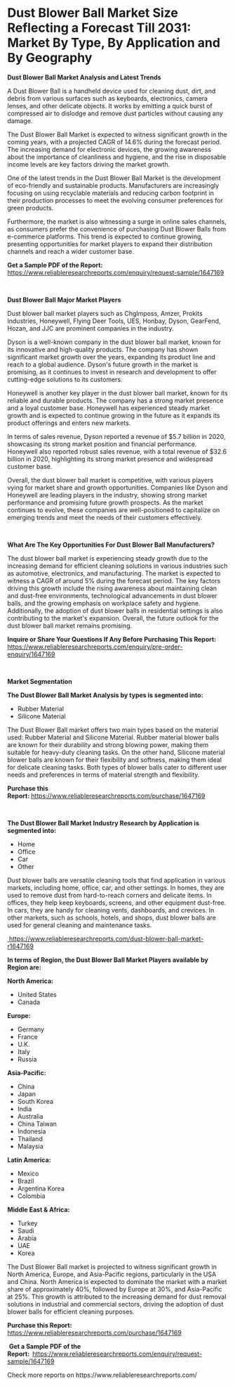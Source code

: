 <p><h1>Dust Blower Ball Market Size Reflecting a Forecast Till 2031: Market By Type, By Application and By Geography</h1></p><p><strong>Dust Blower Ball Market Analysis and Latest Trends</strong></p>
<p><p>A Dust Blower Ball is a handheld device used for cleaning dust, dirt, and debris from various surfaces such as keyboards, electronics, camera lenses, and other delicate objects. It works by emitting a quick burst of compressed air to dislodge and remove dust particles without causing any damage.</p><p>The Dust Blower Ball Market is expected to witness significant growth in the coming years, with a projected CAGR of 14.6% during the forecast period. The increasing demand for electronic devices, the growing awareness about the importance of cleanliness and hygiene, and the rise in disposable income levels are key factors driving the market growth.</p><p>One of the latest trends in the Dust Blower Ball Market is the development of eco-friendly and sustainable products. Manufacturers are increasingly focusing on using recyclable materials and reducing carbon footprint in their production processes to meet the evolving consumer preferences for green products.</p><p>Furthermore, the market is also witnessing a surge in online sales channels, as consumers prefer the convenience of purchasing Dust Blower Balls from e-commerce platforms. This trend is expected to continue growing, presenting opportunities for market players to expand their distribution channels and reach a wider customer base.</p></p>
<p><strong>Get a Sample PDF of the Report:&nbsp;</strong> <a href="https://www.reliableresearchreports.com/enquiry/request-sample/1647169">https://www.reliableresearchreports.com/enquiry/request-sample/1647169</a></p>
<p>&nbsp;</p>
<p><strong>Dust Blower Ball Major Market Players</strong></p>
<p><p>Dust blower ball market players such as ChgImposs, Amzer, Prokits Industries, Honeywell, Flying Deer Tools, UES, Honbay, Dyson, GearFend, Hozan, and JJC are prominent companies in the industry. </p><p>Dyson is a well-known company in the dust blower ball market, known for its innovative and high-quality products. The company has shown significant market growth over the years, expanding its product line and reach to a global audience. Dyson's future growth in the market is promising, as it continues to invest in research and development to offer cutting-edge solutions to its customers. </p><p>Honeywell is another key player in the dust blower ball market, known for its reliable and durable products. The company has a strong market presence and a loyal customer base. Honeywell has experienced steady market growth and is expected to continue growing in the future as it expands its product offerings and enters new markets. </p><p>In terms of sales revenue, Dyson reported a revenue of $5.7 billion in 2020, showcasing its strong market position and financial performance. Honeywell also reported robust sales revenue, with a total revenue of $32.6 billion in 2020, highlighting its strong market presence and widespread customer base. </p><p>Overall, the dust blower ball market is competitive, with various players vying for market share and growth opportunities. Companies like Dyson and Honeywell are leading players in the industry, showing strong market performance and promising future growth prospects. As the market continues to evolve, these companies are well-positioned to capitalize on emerging trends and meet the needs of their customers effectively.</p></p>
<p>&nbsp;</p>
<p><strong>What Are The Key Opportunities For Dust Blower Ball Manufacturers?</strong></p>
<p><p>The dust blower ball market is experiencing steady growth due to the increasing demand for efficient cleaning solutions in various industries such as automotive, electronics, and manufacturing. The market is expected to witness a CAGR of around 5% during the forecast period. The key factors driving this growth include the rising awareness about maintaining clean and dust-free environments, technological advancements in dust blower balls, and the growing emphasis on workplace safety and hygiene. Additionally, the adoption of dust blower balls in residential settings is also contributing to the market's expansion. Overall, the future outlook for the dust blower ball market remains promising.</p></p>
<p><strong>Inquire or Share Your Questions If Any Before Purchasing This Report:</strong> <a href="https://www.reliableresearchreports.com/enquiry/pre-order-enquiry/1647169">https://www.reliableresearchreports.com/enquiry/pre-order-enquiry/1647169</a></p>
<p>&nbsp;</p>
<p><strong>Market Segmentation</strong></p>
<p><strong>The Dust Blower Ball Market Analysis by types is segmented into:</strong></p>
<p><ul><li>Rubber Material</li><li>Silicone Material</li></ul></p>
<p><p>The Dust Blower Ball market offers two main types based on the material used: Rubber Material and Silicone Material. Rubber material blower balls are known for their durability and strong blowing power, making them suitable for heavy-duty cleaning tasks. On the other hand, Silicone material blower balls are known for their flexibility and softness, making them ideal for delicate cleaning tasks. Both types of blower balls cater to different user needs and preferences in terms of material strength and flexibility.</p></p>
<p><strong>Purchase this Report:&nbsp;</strong><a href="https://www.reliableresearchreports.com/purchase/1647169">https://www.reliableresearchreports.com/purchase/1647169</a></p>
<p>&nbsp;</p>
<p><strong>The Dust Blower Ball Market Industry Research by Application is segmented into:</strong></p>
<p><ul><li>Home</li><li>Office</li><li>Car</li><li>Other</li></ul></p>
<p><p>Dust blower balls are versatile cleaning tools that find application in various markets, including home, office, car, and other settings. In homes, they are used to remove dust from hard-to-reach corners and delicate items. In offices, they help keep keyboards, screens, and other equipment dust-free. In cars, they are handy for cleaning vents, dashboards, and crevices. In other markets, such as schools, hotels, and shops, dust blower balls are used for general cleaning and maintenance tasks.</p></p>
<p><a href="https://www.reliableresearchreports.com/dust-blower-ball-market-r1647169">&nbsp;https://www.reliableresearchreports.com/dust-blower-ball-market-r1647169</a></p>
<p><strong>In terms of Region, the Dust Blower Ball Market Players available by Region are:</strong></p>
<p>
    <p> <strong> North America: </strong>
        <ul>
            <li>United States</li>
            <li>Canada</li>
        </ul>
        </p> 
    <p> <strong> Europe: </strong>
        <ul>
            <li>Germany</li>
            <li>France</li>
            <li>U.K.</li>
            <li>Italy</li>
            <li>Russia</li>
        </ul>
        </p> 
    <p> <strong> Asia-Pacific: </strong>
        <ul>
            <li>China</li>
            <li>Japan</li>
            <li>South Korea</li>
            <li>India</li>
            <li>Australia</li>
            <li>China Taiwan</li>
            <li>Indonesia</li>
            <li>Thailand</li>
            <li>Malaysia</li>
        </ul>
        </p> 
    <p> <strong> Latin America: </strong>
        <ul>
            <li>Mexico</li>
            <li>Brazil</li>
            <li>Argentina Korea</li>
            <li>Colombia</li>
        </ul>
        </p> 
    <p> <strong> Middle East & Africa: </strong>
        <ul>
            <li>Turkey</li>
            <li>Saudi</li>
            <li>Arabia</li>
            <li>UAE</li>
            <li>Korea</li>
        </ul>
    </p>
    </p>
<p><p>The Dust Blower Ball market is projected to witness significant growth in North America, Europe, and Asia-Pacific regions, particularly in the USA and China. North America is expected to dominate the market with a market share of approximately 40%, followed by Europe at 30%, and Asia-Pacific at 25%. This growth is attributed to the increasing demand for dust removal solutions in industrial and commercial sectors, driving the adoption of dust blower balls for efficient cleaning purposes.</p></p>
<p><strong>Purchase this Report: </strong><a href="https://www.reliableresearchreports.com/purchase/1647169">https://www.reliableresearchreports.com/purchase/1647169</a></p>
<p>&nbsp;<strong>Get a Sample PDF of the Report:&nbsp;&nbsp;</strong><a href="https://www.reliableresearchreports.com/enquiry/request-sample/1647169">https://www.reliableresearchreports.com/enquiry/request-sample/1647169</a></p>
<p><strong></strong></p>
<p>Check more reports on https://www.reliableresearchreports.com/</p>